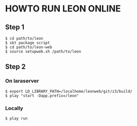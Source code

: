# HOWTO RUN LEON ONLINE

## Step 1

    $ cd path/to/leon
    $ sbt package script
    $ cd path/to/leon-web
    $ source setupweb.sh /path/to/leon

## Step 2

### On laraserver

    $ export LD_LIBRARY_PATH=/localhome/leonweb/git/z3/build/
    $ play "start -Dapp.prefix=/leon"

### Locally

    $ play run
